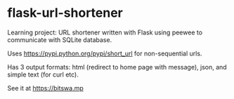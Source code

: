 # flask-url-shortener

Learning project: URL shortener written with Flask using peewee to communicate with SQLite database.

Uses https://pypi.python.org/pypi/short_url for non-sequential urls.

Has 3 output formats: html (redirect to home page with message), json, and simple text (for curl etc).

See it at https://bitswa.mp

